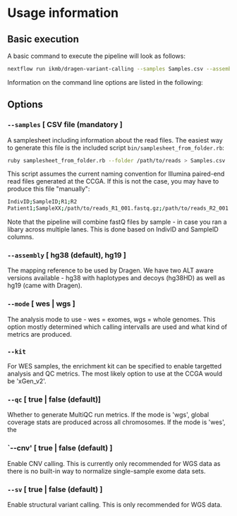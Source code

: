 # Usage information

## Basic execution

A basic command to execute the pipeline will look as follows:

```bash
nextflow run ikmb/dragen-variant-calling --samples Samples.csv --assembly hg38 --qc
```

Information on the command line options are listed in the following:

## Options

### `--samples` [ CSV file (mandatory ]
A samplesheet including information about the read files. The easiest way to generate this file is the included script `bin/samplesheet_from_folder.rb`:

```bash
ruby samplesheet_from_folder.rb --folder /path/to/reads > Samples.csv
```

This script assumes the current naming convention for Illumina paired-end read files generated at the CCGA. If this is not the case, you may have to produce this file "manually":

```bash
IndivID;SampleID;R1;R2
Patient1;SampleXX;/path/to/reads_R1_001.fastq.gz;/path/to/reads_R2_001.fastq.gz
```

Note that the pipeline will combine fastQ files by sample - in case you ran a libary across multiple lanes. This is done based on IndivID and SampleID columns. 

### `--assembly` [ hg38 (default), hg19 ] 
The mapping reference to be used by Dragen. We have two ALT aware versions available - hg38 with haplotypes and decoys (hg38HD) as well as hg19 (came with Dragen). 

### `--mode` [ wes | wgs ]
The analysis mode to use -  wes = exomes, wgs = whole genomes. This option mostly determined which calling intervalls are used and what kind of metrics are produced. 

### `--kit` 
For WES samples, the enrichment kit can be specified to enable targetted analysis and QC metrics. The most likely option to use at the CCGA would be 'xGen_v2'.

### `--qc` [ true | false (default)]
Whether to generate MultiQC run metrics. If the mode is 'wgs', global coverage stats are produced across all chromosomes. If the mode is 'wes', the 

### `--cnv' [ true | false (default) ]
Enable CNV calling. This is currently only recommended for WGS data as there is no built-in way to normalize single-sample exome data sets. 

###  `--sv` [ true | false (default) ]
Enable structural variant calling. This is only recommended for WGS data.

